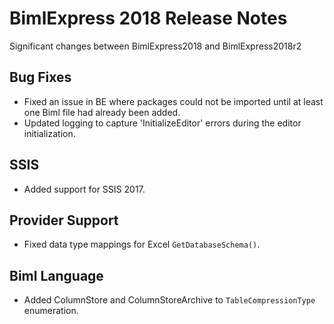 # BimlExpress 2018 Release Notes

Significant changes between BimlExpress2018 and BimlExpress2018r2

## Bug Fixes

* Fixed an issue in BE where packages could not be imported until at least one Biml file had already been added.
* Updated logging to capture 'InitializeEditor' errors during the editor initialization. 

## SSIS

* Added support for SSIS 2017.


## Provider Support

* Fixed data type mappings for Excel `GetDatabaseSchema()`.


## Biml Language

* Added ColumnStore and ColumnStoreArchive to `TableCompressionType` enumeration.

